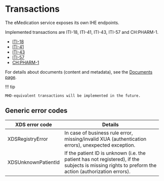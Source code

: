 # Transactions

The eMedication service exposes its own IHE endpoints.

Implemented transactions are ITI-18, ITI-41, ITI-43, ITI-57 and CH:PHARM-1.

* [ITI-18](iti18.md)
* [ITI-41](iti41.md)
* [ITI-43](iti43.md)
* [ITI-57](iti57.md)
* [CH:PHARM-1](chpharm1.md)

For details about documents (content and metadata), see the [Documents page](documents.md).

!!! tip

    MHD-equivalent transactions will be implemented in the future.

## Generic error codes

| XDS error code      | Details |
| ------------------- | ------- |
| XDSRegistryError | In case of business rule error, missing/invalid XUA (authentication errors), unexpected exception. |
| XDSUnknownPatientId | If the patient ID is unknown (i.e. the patient has not registered), if the subjects is missing rights to preform the action (authorization errors). |
